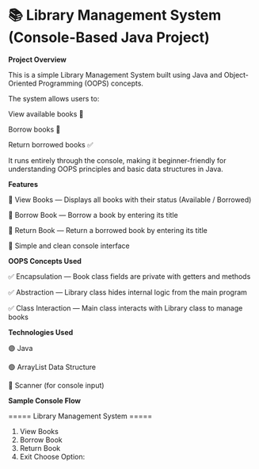 ﻿# 📚 Library Management System (Console-Based Java Project)
**Project Overview**

This is a simple Library Management System built using Java and Object-Oriented Programming (OOPS) concepts.

The system allows users to:

View available books 📖

Borrow books 📝

Return borrowed books ✅

It runs entirely through the console, making it beginner-friendly for understanding OOPS principles and basic data structures in Java.


**Features**

📌 View Books — Displays all books with their status (Available / Borrowed)

📌 Borrow Book — Borrow a book by entering its title

📌 Return Book — Return a borrowed book by entering its title

🧹 Simple and clean console interface


**OOPS Concepts Used**

✅ Encapsulation — Book class fields are private with getters and methods

✅ Abstraction — Library class hides internal logic from the main program

✅ Class Interaction — Main class interacts with Library class to manage books


**Technologies Used**

🟣 Java

🟢 ArrayList Data Structure

🔵 Scanner (for console input)

**Sample Console Flow**

===== Library Management System =====
1. View Books
2. Borrow Book
3. Return Book
4. Exit
Choose Option:
